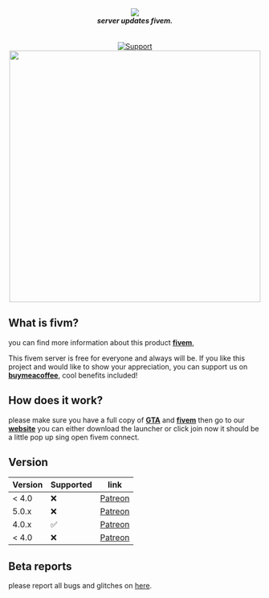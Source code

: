 <div align="center">
  <img src=https://i.imgur.com/I1R95V0.png" align="center">
  <br>
  <strong><i>server updates fivem.</i></strong>
  <br>
  <br>
  <br>
  <a href="https://discord.gg/H4psSn8F">
    <img src="https://img.shields.io/discord/930699031691284522.svg?label=Discord&logo=Discord&colorB=7289da&style=for-the-badge" alt="Support">
  </a>
<br>
<img src='https://i.imgur.com/sQxGMLA.jpg' align='center' width=500>
</div>


## What is fivm?

you can find more information about this product **[fivem](https://fivem.net/)**,


This fivem server is free for everyone and always will be. If you like this project and would like to show your appreciation, you can support us on **[buymeacoffee](https://www.buymeacoffee.com/kingstonclubrp)**, cool benefits included! 

## How does it work?

please make sure you have a full copy of [**GTA**](https://store.rockstargames.com/en/game/buy-grand-theft-auto-the-trilogy-the-definitive-edition?_gl=1*h74ndd*_ga*MTM5NzQ3OTEzNi4xNjQ0NjMwNTE3*_ga_PJQ2JYZDQC*MTY0NDYzMDUxNi4xLjEuMTY0NDYzMDUxNy4w) and [**fivem**](https://fivem.net/) then go to our [**website**](https://kingstonclubrp.com/) you can either download the launcher or click join now it should be a little pop up sing open fivem connect.


## Version
                                                          
| Version | Supported          | link          |
| ------- | ------------------ | ------------------ |
| < 4.0   | :x:                |[Patreon](https://github.com/kingstonclubstudio/kingstonclubrp/releases) |
| 5.0.x   | :x:                |[Patreon](#) |
| 4.0.x   | :white_check_mark: |[Patreon](#) |
| < 4.0   | :x:                |[Patreon](#) |


## Beta reports
please report all bugs and glitches on [here](https://github.com/kingstonclubstudio/kingstonclubrp/pulls).
